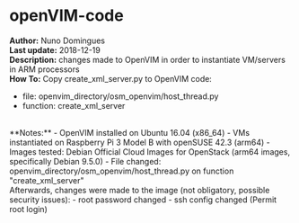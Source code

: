 # openVIM-code

**Author:** Nuno Domingues<br/>
**Last update:** 2018-12-19<br/>
**Description:** changes made to OpenVIM in order to instantiate VM/servers in ARM processors<br/>
**How To:** Copy create_xml_server.py to OpenVIM code:<br/>
* file: openvim_directory/osm_openvim/host_thread.py<br/>
* function: create_xml_server<br/>
<br/>
**Notes:**
- OpenVIM installed on Ubuntu 16.04 (x86_64)
- VMs instantiated on Raspberry Pi 3 Model B with openSUSE 42.3 (arm64)
- Images tested: Debian Official Cloud Images for OpenStack (arm64 images, specifically Debian 9.5.0)
- File changed: openvim_directory/osm_openvim/host_thread.py on function "create_xml_server"
<br/>
Afterwards, changes were made to the image (not obligatory, possible security issues):
- root password changed
- ssh config changed (Permit root login)

